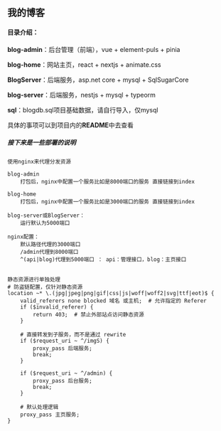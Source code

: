 ## 我的博客

#### 目录介绍：

**blog-admin**：后台管理（前端），vue + element-puls + pinia

**blog-home**：网站主页，react + nextjs + animate.css

**BlogServer**：后端服务，asp.net core + mysql + SqlSugarCore

**blog-server**：后端服务，nestjs + mysql + typeorm

**sql**：blogdb.sql项目基础数据，请自行导入，仅mysql

[^注意！]: 请在BlogServer与blog-server之间二选一

具体的事项可以到项目内的**README**中去查看

##### 接下来是一些部署的说明

```
使用nginx来代理分发资源

blog-admin
  	打包后，nginx中配置一个服务比如是8000端口的服务 直接链接到index
  
blog-home
  	打包后，nginx中配置一个服务比如是3000端口的服务 直接链接到index
  
blog-server或BlogServer：
	运行默认为5000端口

nginx配置：
	默认路径代理的3000端口
	/admin代理到8000端口
	^(api|blog)代理到5000端口 ： api：管理接口，blog：主页接口


静态资源进行单独处理
# 防盗链配置，仅针对静态资源
location ~* \.(jpg|jpeg|png|gif|css|js|woff|woff2|svg|ttf|eot)$ {
    valid_referers none blocked 域名 或主机;  # 允许指定的 Referer
    if ($invalid_referer) {
    	return 403;  # 禁止外部站点访问静态资源
    }

    # 直接转发到子服务，而不是通过 rewrite
    if ($request_uri ~ ^/imgS) {
        proxy_pass 后端服务;
        break;
    }

    if ($request_uri ~ ^/admin) {
        proxy_pass 后台服务;
        break;
    }

    # 默认处理逻辑
    proxy_pass 主页服务;
}
```

